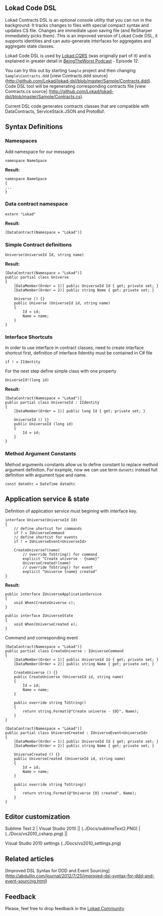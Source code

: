 ﻿Lokad Code DSL
--------------

Lokad Contracts DSL is an optional console utility that you can run in the background. It tracks changes to files with special compact syntax and updates CS file. Changes are immediate upon saving file (and ReSharper immediately picks them). This is an improved version of Lokad Code DSL, it supports identities and can auto-generate interfaces for aggregates and aggregate state classes.

Lokad Code DSL is used by [Lokad.CQRS](http://lokad.github.com/lokad-cqrs/) (was originally part of it) and is explained in greater detail in [BeingTheWorst Podcast](http://beingtheworst.com/) - Episode 12.

You can try this out by starting `Sample` project and then changing `Sample\Contracts.ddd` [view Contracts.ddd source] (http://github.com/Lokad/lokad-dsl/blob/master/Sample/Contracts.ddd). Code DSL tool will be regenerating corresponding contracts file [view Contracts.cs source] (http://github.com/Lokad/lokad-dsl/blob/master/Sample/Contracts.cs).

Current DSL code generates contracts classes that are compatible with DataContracts, ServiceStack.JSON and ProtoBuf.

Syntax Definitions
-----------------
### Namespaces

Add namespace for our messages  

    namespace NameSpace

**Result:**

    namespace NameSpace  
    {  
    ...  
    }

### Data contract namespace

    extern "Lokad"

**Result:**

    [DataContract(Namespace = "Lokad")]

### Simple Contract definitions

    Universe(UniverseId Id, string name)

**Result:**

    [DataContract(Namespace = "Lokad")]
    public partial class Universe
    {
        [DataMember(Order = 1)] public UniverseId Id { get; private set; }
        [DataMember(Order = 2)] public string Name { get; private set; }

        Universe () {}
        public Universe (UniverseId id, string name)
        {
            Id = id;
            Name = name;
        }
    }

### Interface Shortcuts

In order to use interface in contract classes, need to create interface shortcut first, definition of interface IIdentity must be contained in C# file
    
    if ! = IIdentity

For the next step define simple class with one property
 
    UniverseId!(long id)

**Result:**

    [DataContract(Namespace = "Lokad")]
    public partial class UniverseId : IIdentity
    {
        [DataMember(Order = 1)] public long Id { get; private set; }
        
        UniverseId () {}
        public UniverseId (long id)
        {
            Id = id;
        }
    }


### Method Argument Constants

Method arguments constants allow us to define constant to replace method argument definition. For example, now we can use term `dateUtc` instead full definition with argument type and name.

    const dateUtc = DateTime dateUtc

###

Application service & state
---------------------------
Definition of application service must begining with interface key.

    interface Universe(UniverseId Id)
    {
        // define shortcut for commands
        if ? = IUniverseCommand
        // define shortcut for events
        if ! = IUniverseEvent<UniverseId>

        CreateUniverse?(name)
            // override ToString() for command
            explicit "Create universe - {name}"
            UniverseCreated!(name)
            // override ToString() for event
            explicit "Universe {name} created"
    }

**Result:**

    public interface IUniverseApplicationService
    {
        void When(CreateUniverse c);
    }

    public interface IUniverseState
    {
        void When(UniverseCreated e);
    }

Command and corresponding event

    [DataContract(Namespace = "Lokad")]
    public partial class CreateUniverse : IUniverseCommand
    {
        [DataMember(Order = 1)] public UniverseId Id { get; private set; }
        [DataMember(Order = 2)] public string Name { get; private set; }
        
        CreateUniverse () {}
        public CreateUniverse (UniverseId id, string name)
        {
            Id = id;
            Name = name;
        }
        
        public override string ToString()
        {
            return string.Format(@"Create universe - {0}", Name);
        }
    }

    [DataContract(Namespace = "Lokad")]
    public partial class UniverseCreated : IUniverseEvent<UniverseId>
    {
        [DataMember(Order = 1)] public UniverseId Id { get; private set; }
        [DataMember(Order = 2)] public string Name { get; private set; }
        
        UniverseCreated () {}
        public UniverseCreated (UniverseId id, string name)
        {
            Id = id;
            Name = name;
        }
        
        public override string ToString()
        {
            return string.Format(@"Universe {0} created", Name);
        }
    }


Editor customization
------

Sublime Text 2 | Visual Studio 2010 ||
(../Docs/sublimeText2.PNG) | (../Docs/vs2010_csharp.png) ||

Visual Studio 2010 settings
(../Docs/vs2010_settings.png)


Related articles
-----------
[Improved DSL Syntax for DDD and Event Sourcing] (http://abdullin.com/journal/2012/7/25/improved-dsl-syntax-for-ddd-and-event-sourcing.html)


Feedback
--------

Please, feel free to drop feedback in the [Lokad Community](https://groups.google.com/forum/#!forum/lokad).